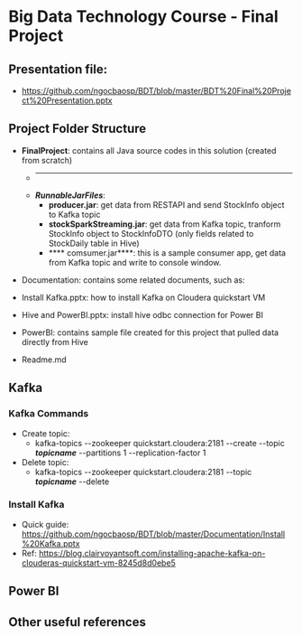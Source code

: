 # Big Data Technology Course - Final Project
## Presentation file: 
 - https://github.com/ngocbaosp/BDT/blob/master/BDT%20Final%20Project%20Presentation.pptx

## Project Folder Structure
- **FinalProject**: contains all Java source codes in this solution (created from scratch)
  - *** 
  - ***RunnableJarFiles***:
    - ****producer.jar****: get data from RESTAPI and send StockInfo object to Kafka topic
    - ****stockSparkStreaming.jar****: 
     get data from Kafka topic, tranform StockInfo object to StockInfoDTO (only fields related to StockDaily table in Hive)  
    - **** comsumer.jar****: this is a sample consumer app, get data from Kafka topic and write to console window.
    
 
- Documentation: contains some related documents, such as: 
 - Install Kafka.pptx: how to install Kafka on Cloudera quickstart VM  
 - Hive and PowerBI.pptx: install hive odbc connection for Power BI 
 - PowerBI: contains sample file created for this project that pulled data directly from Hive 
- Readme.md


## Kafka
### Kafka Commands
- Create topic:
  - kafka-topics --zookeeper quickstart.cloudera:2181 --create --topic ***topicname*** --partitions 1 --replication-factor 1
- Delete topic:
  - kafka-topics --zookeeper quickstart.cloudera:2181 --topic ***topicname*** --delete
### Install Kafka 
- Quick guide: https://github.com/ngocbaosp/BDT/blob/master/Documentation/Install%20Kafka.pptx
- Ref: https://blog.clairvoyantsoft.com/installing-apache-kafka-on-clouderas-quickstart-vm-8245d8d0ebe5


## Power BI

## Other useful references
